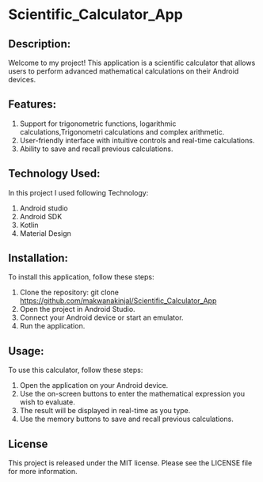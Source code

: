 # Scientific_Calculator_App

## Description:
 Welcome to my project! This application is a scientific calculator that allows users to perform advanced mathematical calculations on their Android devices.
 
 ## Features:
1. Support for trigonometric functions, logarithmic calculations,Trigonometri calculations and complex arithmetic.
2. User-friendly interface with intuitive controls and real-time calculations.
3. Ability to save and recall previous calculations.


## Technology Used:
  In this project I used following Technology:
  1. Android studio
  2. Android SDK 
  3. Kotlin
  4. Material Design

## Installation:
To install this application, follow these steps:

1. Clone the repository: git clone https://github.com/makwanakinjal/Scientific_Calculator_App
2. Open the project in Android Studio.
3. Connect your Android device or start an emulator.
4. Run the application.

## Usage:
To use this calculator, follow these steps:

1. Open the application on your Android device.
2. Use the on-screen buttons to enter the mathematical expression you wish to evaluate.
3. The result will be displayed in real-time as you type.
4. Use the memory buttons to save and recall previous calculations.


## License
This project is released under the MIT license. Please see the LICENSE file for more information.
